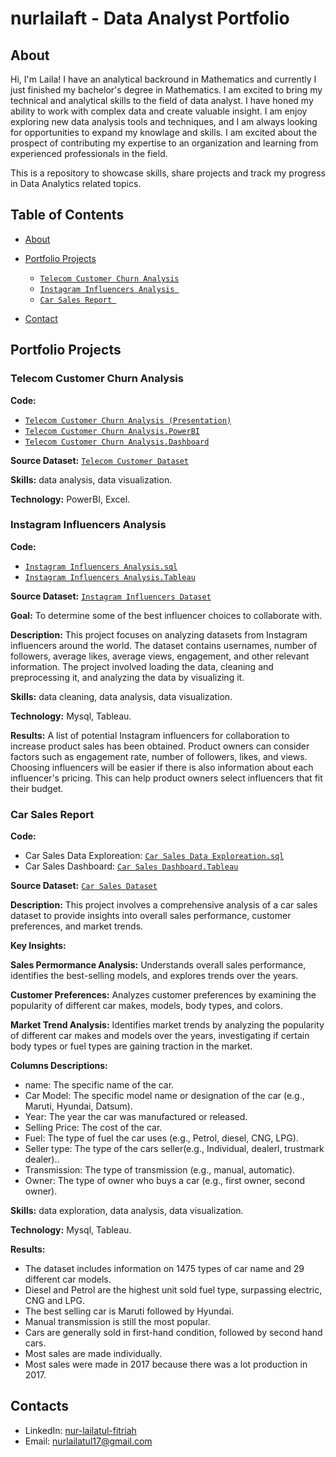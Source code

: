 # nurlailaft - Data Analyst Portfolio
## About
Hi, I'm Laila! I have an analytical backround in Mathematics and currently I just finished my bachelor's degree in Mathematics. I am excited to bring my technical and analytical skills to the field of data analyst. I have honed my ability to work with complex data and create valuable insight. I am enjoy exploring new data analysis tools and techniques, and I am always looking for opportunities to expand my knowlage and skills. I am excited about the prospect of contributing my expertise to an organization and learning from experienced professionals in the field.

This is a repository to showcase skills, share projects and track my progress in Data Analytics related topics.

## Table of Contents
- [About](https://github.com/nurlailafff/Data_Analyst_Portofolio/blob/main/README.md)
- [Portfolio Projects](https://github.com/nurlailafff/Data_Analyst_Portofolio/blob/main/README.md#portfolio-projects)
  - [`Telecom Customer Churn Analysis`]( https://github.com/nurlailafff/Data_Analyst_Portofolio/blob/main/README.md#telecom-customer-churn-analysis)
  - [`Instagram Influencers Analysis `]( https://github.com/nurlailafff/Data_Analyst_Portofolio/blob/main/README.md#instagram-influencers-analysis)
  - [`Car Sales Report `]( https://github.com/nurlailafff/Data_Analyst_Portofolio/blob/main/README.md#car-sales-report)





- [Contact](https://github.com/nurlailafff/Data_Analyst_Portofolio/blob/main/README.md#contacts)
## Portfolio Projects

### Telecom Customer Churn Analysis
**Code:** 
- [`Telecom Customer Churn Analysis (Presentation)`]( https://github.com/nurlailafff/Data_Analyst_Portofolio/blob/main/1.%20Customer%20Churn%20Analysis%20Presentation.pdf)
-  [`Telecom Customer Churn Analysis.PowerBI`](https://github.com/nurlailafff/Data_Analyst_Portofolio/blob/main/4.%20churn%20analysis.pbix)
-  [`Telecom Customer Churn Analysis.Dashboard`](https://github.com/nurlailafff/Data_Analyst_Portofolio/blob/main/churn%20analysis_dashboard.jpg)


**Source Dataset:** [`Telecom Customer Dataset`]( https://colorstech.net/data-analytics/telecom-customer-churn-prediction-dataset-overview/#google_vignette)

**Skills:**  data analysis, data visualization.

**Technology:** PowerBI, Excel.

### Instagram Influencers Analysis
**Code:** 
- [`Instagram Influencers Analysis.sql`](https://github.com/nurlailafff/Data_Analyst_Portofolio/blob/main/instagram%20influencer%20data%20cleaned.sql)
-  [`Instagram Influencers Analysis.Tableau`](https://public.tableau.com/views/InfluencerDashboard_17336443851910/InstagramInfluencersDashboard?:language=en-US&publish=yes&:sid=&:redirect=auth&:display_count=n&:origin=viz_share_link)

**Source Dataset:** [`Instagram Influencers Dataset`](https://www.kaggle.com/datasets/syedjaferk/top-200-instagrammers-data-cleaned)

**Goal:** To determine some of the best influencer choices to collaborate with.

**Description:** This project focuses on analyzing datasets from Instagram influencers around the world. The dataset contains usernames, number of followers, average likes, average views, engagement, and other relevant information. The project involved loading the data, cleaning and preprocessing it, and analyzing the data by visualizing it. 

**Skills:** data cleaning, data analysis, data visualization.

**Technology:** Mysql, Tableau.

**Results:** A list of potential Instagram influencers for collaboration to increase product sales has been obtained. Product owners can consider factors such as engagement rate, number of followers, likes, and views. Choosing influencers will be easier if there is also information about each influencer's pricing. This can help product owners select influencers that fit their budget.

### Car Sales Report
**Code:** 
- Car Sales Data Exploreation: [`Car Sales Data Exploreation.sql`](https://github.com/nurlailafff/Data_Analyst_Portofolio/blob/main/car_sales_dataset_explore.sql)
- Car Sales Dashboard: [`Car Sales Dashboard.Tableau`](https://public.tableau.com/views/carsalesdashboard_17348722329210/CARSALESDASHBOARD?:language=en-US&:sid=&:redirect=auth&:display_count=n&:origin=viz_share_link)
  
**Source Dataset:**  [`Car Sales Dataset`]( https://www.kaggle.com/datasets/akshaydattatraykhare/car-details-dataset)

**Description:** 
This project involves a comprehensive analysis of a car sales dataset to provide insights into overall sales performance, customer preferences, and market trends.

**Key Insights:**

**Sales Permormance Analysis:** Understands overall sales performance, identifies the best-selling models, and explores trends over the years.

**Customer Preferences:** Analyzes customer preferences by examining the popularity of different car makes, models, body types, and colors.

**Market Trend Analysis:** Identifies market trends by analyzing the popularity of different car makes and models over the years, investigating if certain body types or fuel types are gaining traction in the market.

**Columns Descriptions:**
- name: The specific name of the car.
- Car Model: The specific model name or designation of the car (e.g., Maruti, Hyundai, Datsum).
- Year: The year the car was manufactured or released.
- Selling Price: The cost of the car.
- Fuel: The type of fuel the car uses (e.g., Petrol, diesel, CNG, LPG).
- Seller type: The type of the cars seller(e.g., Individual, dealerl, trustmark dealer)..
- Transmission: The type of transmission (e.g., manual, automatic).
- Owner: The type of owner who buys a car (e.g., first owner, second owner).

**Skills:** data exploration, data analysis, data visualization.

**Technology:** Mysql, Tableau.

**Results:**
- The dataset includes information on 1475 types of car name and 29 different car models.
- Diesel and Petrol are the highest unit sold fuel type, surpassing electric, CNG and LPG.
- The best selling car is Maruti followed by Hyundai.
- Manual transmission is still the most popular.
- Cars are generally sold in first-hand condition, followed by second hand cars.
- Most sales are made individually.
- Most sales were made in 2017 because there was a lot production in 2017.


## Contacts
- LinkedIn: [nur-lailatul-fitriah](https://linkedin.com/in/nur-lailatul-fitriah/)
- Email: nurlailatul17@gmail.com
